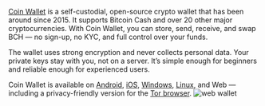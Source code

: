 [Coin Wallet](https://coin.space/) is a self-custodial, open-source crypto wallet that has been around since 2015.
It supports Bitcoin Cash and over 20 other major cryptocurrencies. With Coin Wallet, you can store, send, receive, and swap BCH — no sign-up, no KYC, and full control over your funds.

The wallet uses strong encryption and never collects personal data. Your private keys stay with you, not on a server. It’s simple enough for beginners and reliable enough for experienced users.

Coin Wallet is available on [Android](https://play.google.com/store/apps/details?id=com.coinspace.app), [iOS](https://apps.apple.com/us/app/coin-wallet-bitcoin-crypto/id980719434), [Windows](https://apps.microsoft.com/store/detail/9NBLGGH5PXJQ), [Linux](https://snapcraft.io/coin), and Web — including a privacy-friendly version for the [Tor browser](https://coinspacezp5mmyuicbz2hoafbnduj4vzkttq3grn5mnwdue5t343zid.onion/).
![web wallet](https://github.com/user-attachments/assets/1e088fee-8af5-47fe-92cc-5ad0a540a84d)


